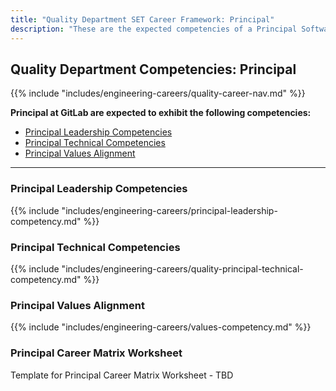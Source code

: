 ```yaml
---
title: "Quality Department SET Career Framework: Principal"
description: "These are the expected competencies of a Principal Software Engineer in Test (SET) at GitLab."
---
```


## Quality Department Competencies: Principal

{{% include "includes/engineering-careers/quality-career-nav.md" %}}

**Principal at GitLab are expected to exhibit the following competencies:**

- [Principal Leadership Competencies](#principal-leadership-competencies)
- [Principal Technical Competencies](#principal-technical-competencies)
- [Principal Values Alignment](#principal-values-alignment)

---

### Principal Leadership Competencies

{{% include "includes/engineering-careers/principal-leadership-competency.md" %}}
  
### Principal Technical Competencies

{{% include "includes/engineering-careers/quality-principal-technical-competency.md" %}}

### Principal Values Alignment

{{% include "includes/engineering-careers/values-competency.md" %}}

### Principal Career Matrix Worksheet

Template for Principal Career Matrix Worksheet - TBD
